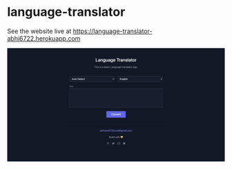 # language-translator
See the website live at https://language-translator-abhi6722.herokuapp.com

![image](https://github.com/Abhi6722/language-translator/blob/main/github-images/ss1.png)
